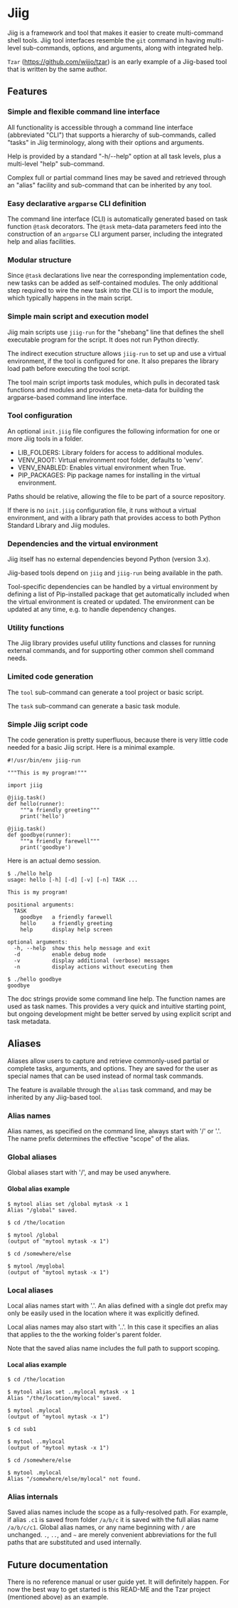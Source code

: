 # Jiig

Jiig is a framework and tool that makes it easier to create multi-command shell
tools. Jiig tool interfaces resemble the `git` command in having multi-level
sub-commands, options, and arguments, along with integrated help.

`Tzar` (https://github.com/wijjo/tzar) is an early example of a Jiig-based tool
that is written by the same author.

## Features

### Simple and flexible command line interface

All functionality is accessible through a command line interface (abbreviated
"CLI") that supports a hierarchy of sub-commands, called "tasks" in Jiig
terminology, along with their options and arguments.

Help is provided by a standard "-h/--help" option at all task levels, plus a
multi-level "help" sub-command.

Complex full or partial command lines may be saved and retrieved through an
"alias" facility and sub-command that can be inherited by any tool.

### Easy declarative `argparse` CLI definition

The command line interface (CLI) is automatically generated based on task
function `@task` decorators. The `@task` meta-data parameters feed into the
construction of an `argparse` CLI argument parser, including the integrated
help and alias facilities.

### Modular structure

Since `@task` declarations live near the corresponding implementation code, new
tasks can be added as self-contained modules. The only additional step required
to wire the new task into the CLI is to import the module, which typically
happens in the main script.

### Simple main script and execution model

Jiig main scripts use `jiig-run` for the "shebang" line that defines the shell
executable program for the script. It does not run Python directly.

The indirect execution structure allows `jiig-run` to set up and use a virtual
environment, if the tool is configured for one. It also prepares the library
load path before executing the tool script.

The tool main script imports task modules, which pulls in decorated task
functions and modules and provides the meta-data for building the argparse-based
command line interface.

### Tool configuration

An optional `init.jiig` file configures the following information for one or
more Jiig tools in a folder.

* LIB_FOLDERS: Library folders for access to additional modules.
* VENV_ROOT: Virtual environment root folder, defaults to 'venv'.
* VENV_ENABLED: Enables virtual environment when True.
* PIP_PACKAGES: Pip package names for installing in the virtual environment.

Paths should be relative, allowing the file to be part of a source repository.

If there is no `init.jiig` configuration file, it runs without a virtual
environment, and with a library path that provides access to both Python
Standard Library and Jiig modules.

### Dependencies and the virtual environment

Jiig itself has no external dependencies beyond Python (version 3.x).

Jiig-based tools depend on `jiig` and `jiig-run` being available in the path.

Tool-specific dependencies can be handled by a virtual environment by defining a
list of Pip-installed package that get automatically included when the virtual
environment is created or updated. The environment can be updated at any
time, e.g. to handle dependency changes.

### Utility functions

The Jiig library provides useful utility functions and classes for running
external commands, and for supporting other common shell command needs.

### Limited code generation

The `tool` sub-command can generate a tool project or basic script.

The `task` sub-command can generate a basic task module.

### Simple Jiig script code

The code generation is pretty superfluous, because there is very little code
needed for a basic Jiig script. Here is a minimal example.

```
#!/usr/bin/env jiig-run

"""This is my program!"""

import jiig

@jiig.task()
def hello(runner):
    """a friendly greeting"""
    print('hello')

@jiig.task()
def goodbye(runner):
    """a friendly farewell"""
    print('goodbye')
```

Here is an actual demo session.

```
$ ./hello help
usage: hello [-h] [-d] [-v] [-n] TASK ...

This is my program!

positional arguments:
  TASK
    goodbye   a friendly farewell
    hello     a friendly greeting
    help      display help screen

optional arguments:
  -h, --help  show this help message and exit
  -d          enable debug mode
  -v          display additional (verbose) messages
  -n          display actions without executing them

$ ./hello goodbye
goodbye
```

The doc strings provide some command line help. The function names are used as
task names. This provides a very quick and intuitive starting point, but ongoing
development might be better served by using explicit script and task metadata.


## Aliases

Aliases allow users to capture and retrieve commonly-used partial or complete
tasks, arguments, and options. They are saved for the user as special names that
can be used instead of normal task commands.

The feature is available through the `alias` task command, and may be inherited
by any Jiig-based tool.

### Alias names

Alias names, as specified on the command line, always start with '/' or '.'. The
name prefix determines the effective "scope" of the alias.

### Global aliases

Global aliases start with '/', and may be used anywhere.

#### Global alias example

```
$ mytool alias set /global mytask -x 1
Alias "/global" saved.

$ cd /the/location

$ mytool /global
(output of "mytool mytask -x 1")

$ cd /somewhere/else

$ mytool /myglobal
(output of "mytool mytask -x 1")
```

### Local aliases

Local alias names start with '.'. An alias defined with a single dot prefix may
only be easily used in the location where it was explicitly defined.

Local alias names may also start with '..'. In this case it specifies an alias
that applies to the the working folder's parent folder.

Note that the saved alias name includes the full path to support scoping.

#### Local alias example

```
$ cd /the/location

$ mytool alias set ..mylocal mytask -x 1
Alias "/the/location/mylocal" saved.

$ mytool .mylocal
(output of "mytool mytask -x 1")

$ cd sub1

$ mytool ..mylocal
(output of "mytool mytask -x 1")

$ cd /somewhere/else

$ mytool .mylocal
Alias "/somewhere/else/mylocal" not found.
```

### Alias internals

Saved alias names include the scope as a fully-resolved path. For example, if
alias `.c1` is saved from folder `/a/b/c` it is saved with the full alias name
`/a/b/c/c1`. Global alias names, or any name beginning with `/` are unchanged.
`.`, `..`, and `~` are merely convenient abbreviations for the full paths that
are substituted and used internally.


## Future documentation

There is no reference manual or user guide yet. It will definitely happen. For
now the best way to get started is this READ-ME and the Tzar project (mentioned
above) as an example.
